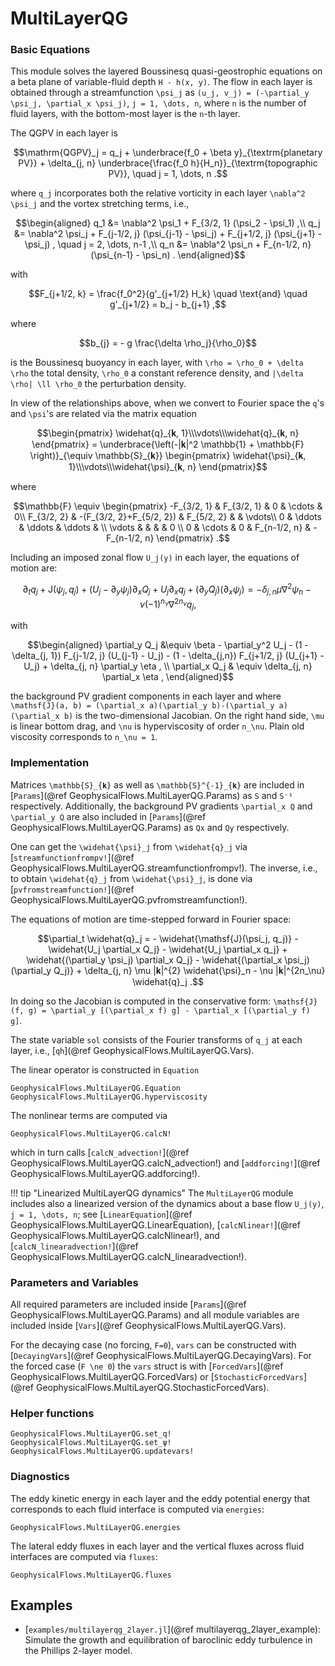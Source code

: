 # MultiLayerQG

### Basic Equations

This module solves the layered Boussinesq quasi-geostrophic equations on a beta plane of variable-fluid
depth ``H - h(x, y)``. The flow in each layer is obtained through a streamfunction ``\psi_j`` as
``(u_j, v_j) = (-\partial_y \psi_j, \partial_x \psi_j)``, ``j = 1, \dots, n``, where ``n``
is the number of fluid layers, with the bottom-most layer is the ``n``-th layer.

The QGPV in each layer is

```math
\mathrm{QGPV}_j = q_j + \underbrace{f_0 + \beta y}_{\textrm{planetary PV}} + \delta_{j, n} \underbrace{\frac{f_0 h}{H_n}}_{\textrm{topographic PV}}, \quad j = 1, \dots, n .
```

where ``q_j`` incorporates both the relative vorticity in each layer ``\nabla^2 \psi_j`` and the
vortex stretching terms, i.e.,

```math
\begin{aligned}
q_1 &= \nabla^2 \psi_1 + F_{3/2, 1} (\psi_2 - \psi_1) ,\\
q_j &= \nabla^2 \psi_j + F_{j-1/2, j} (\psi_{j-1} - \psi_j) + F_{j+1/2, j} (\psi_{j+1} - \psi_j) , \quad j = 2, \dots, n-1 ,\\
q_n &= \nabla^2 \psi_n + F_{n-1/2, n} (\psi_{n-1} - \psi_n) .
\end{aligned}
```

with

```math
F_{j+1/2, k} = \frac{f_0^2}{g'_{j+1/2} H_k} \quad \text{and} \quad
g'_{j+1/2} = b_j - b_{j+1} ,
```

where

```math
b_{j} = - g \frac{\delta \rho_j}{\rho_0}
```

is the Boussinesq buoyancy in each layer, with ``\rho = \rho_0 + \delta \rho`` the total density,
``\rho_0`` a constant reference density, and ``|\delta \rho| \ll \rho_0`` the perturbation density.

In view of the relationships above, when we convert to Fourier space the ``q``'s and ``\psi``'s are
related via the matrix equation

```math
\begin{pmatrix} \widehat{q}_{𝐤, 1}\\\vdots\\\widehat{q}_{𝐤, n} \end{pmatrix} =
\underbrace{\left(-|𝐤|^2 \mathbb{1} + \mathbb{F} \right)}_{\equiv \mathbb{S}_{𝐤}}
\begin{pmatrix} \widehat{\psi}_{𝐤, 1}\\\vdots\\\widehat{\psi}_{𝐤, n} \end{pmatrix}
```

where

```math
\mathbb{F} \equiv \begin{pmatrix}
 -F_{3/2, 1} &              F_{3/2, 1}  &   0   &  \cdots    & 0\\
  F_{3/2, 2} & -(F_{3/2, 2}+F_{5/2, 2}) & F_{5/2, 2} &       & \vdots\\
 0           &                  \ddots  &   \ddots   & \ddots & \\
 \vdots      &                          &            &        &  0 \\
 0           &       \cdots             &   0   & F_{n-1/2, n} & -F_{n-1/2, n}
\end{pmatrix} .
```

Including an imposed zonal flow ``U_j(y)`` in each layer, the equations of motion are:

```math
\partial_t q_j + \mathsf{J}(\psi_j, q_j ) + (U_j - \partial_y\psi_j) \partial_x Q_j +  U_j \partial_x q_j  + (\partial_y Q_j)(\partial_x \psi_j) = -\delta_{j, n} \mu \nabla^2 \psi_n - \nu (-1)^{n_\nu} \nabla^{2 n_\nu} q_j ,
```

with

```math
\begin{aligned}
\partial_y Q_j &\equiv \beta - \partial_y^2 U_j - (1 - \delta_{j, 1}) F_{j-1/2, j} (U_{j-1} - U_j) - (1 - \delta_{j,n}) F_{j+1/2, j} (U_{j+1} - U_j) + \delta_{j, n} \partial_y \eta , \\
\partial_x Q_j & \equiv \delta_{j, n} \partial_x \eta ,
\end{aligned}
```

the background PV gradient components in each layer and where
``\mathsf{J}(a, b) = (\partial_x a)(\partial_y b)-(\partial_y a)(\partial_x b)`` is the
two-dimensional Jacobian. On the right hand side, ``\mu`` is linear bottom drag, and ``\nu`` is
hyperviscosity of order ``n_\nu``. Plain old viscosity corresponds to ``n_\nu = 1``.

### Implementation

Matrices ``\mathbb{S}_{𝐤}`` as well as ``\mathbb{S}^{-1}_{𝐤}`` are included in
[`Params`](@ref GeophysicalFlows.MultiLayerQG.Params) as `S` and `S⁻¹` respectively.
Additionally, the background PV gradients ``\partial_x Q`` and ``\partial_y Q`` are also
included in [`Params`](@ref GeophysicalFlows.MultiLayerQG.Params) as `Qx` and `Qy` respectively.

One can get the ``\widehat{\psi}_j`` from ``\widehat{q}_j`` via
[`streamfunctionfrompv!`](@ref GeophysicalFlows.MultiLayerQG.streamfunctionfrompv!). The inverse,
i.e., to obtain ``\widehat{q}_j`` from ``\widehat{\psi}_j``, is done via
[`pvfromstreamfunction!`](@ref GeophysicalFlows.MultiLayerQG.pvfromstreamfunction!).

The equations of motion are time-stepped forward in Fourier space:

```math
\partial_t \widehat{q}_j = - \widehat{\mathsf{J}(\psi_j, q_j)}  - \widehat{U_j \partial_x Q_j} - \widehat{U_j \partial_x q_j}
+ \widehat{(\partial_y \psi_j) \partial_x Q_j}  - \widehat{(\partial_x \psi_j)(\partial_y Q_j)} + \delta_{j, n} \mu |𝐤|^{2} \widehat{\psi}_n - \nu |𝐤|^{2n_\nu} \widehat{q}_j .
```

In doing so the Jacobian is computed in the conservative form: ``\mathsf{J}(f, g) =
\partial_y [(\partial_x f) g] - \partial_x [(\partial_y f) g]``.

The state variable `sol` consists of the Fourier transforms of ``q_j`` at each layer, i.e.,
[`qh`](@ref GeophysicalFlows.MultiLayerQG.Vars).

The linear operator is constructed in `Equation`

```@docs
GeophysicalFlows.MultiLayerQG.Equation
GeophysicalFlows.MultiLayerQG.hyperviscosity
```

The nonlinear terms are computed via

```@docs
GeophysicalFlows.MultiLayerQG.calcN!
```

which in turn calls [`calcN_advection!`](@ref GeophysicalFlows.MultiLayerQG.calcN_advection!)
and [`addforcing!`](@ref GeophysicalFlows.MultiLayerQG.addforcing!).

!!! tip "Linearized MultiLayerQG dynamics"
    The `MultiLayerQG` module includes also a linearized version of the dynamics about a base
    flow ``U_j(y)``, ``j = 1, \dots, n``; see [`LinearEquation`](@ref GeophysicalFlows.MultiLayerQG.LinearEquation),
    [`calcNlinear!`](@ref GeophysicalFlows.MultiLayerQG.calcNlinear!), and
    [`calcN_linearadvection!`](@ref GeophysicalFlows.MultiLayerQG.calcN_linearadvection!).


### Parameters and Variables

All required parameters are included inside [`Params`](@ref GeophysicalFlows.MultiLayerQG.Params)
and all module variables are included inside [`Vars`](@ref GeophysicalFlows.MultiLayerQG.Vars).

For the decaying case (no forcing, ``F=0``), `vars` can be constructed with [`DecayingVars`](@ref GeophysicalFlows.MultiLayerQG.DecayingVars).
For the forced case (``F \ne 0``) the `vars` struct is with [`ForcedVars`](@ref GeophysicalFlows.MultiLayerQG.ForcedVars) or [`StochasticForcedVars`](@ref GeophysicalFlows.MultiLayerQG.StochasticForcedVars).


### Helper functions

```@docs
GeophysicalFlows.MultiLayerQG.set_q!
GeophysicalFlows.MultiLayerQG.set_ψ!
GeophysicalFlows.MultiLayerQG.updatevars!
```

### Diagnostics

The eddy kinetic energy in each layer and the eddy potential energy that corresponds to each
fluid interface is computed via `energies`:

```@docs
GeophysicalFlows.MultiLayerQG.energies
```

The lateral eddy fluxes in each layer and the vertical fluxes across fluid interfaces are
computed via `fluxes`:

```@docs
GeophysicalFlows.MultiLayerQG.fluxes
```


## Examples

 - [`examples/multilayerqg_2layer.jl`](@ref multilayerqg_2layer_example): Simulate the growth and equilibration of baroclinic
   eddy turbulence in the Phillips 2-layer model.
